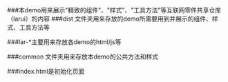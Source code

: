 ###本demo用来展示"精致的组件"、"样式"、"工具方法"等互联网零件共享仓库（larui）的内容
###dist 文件夹用来存放的demo所需要用到并展示的组件、样式、工具方法等

###lar-*主要用来存放各demo的html/js等

###common 文件夹用来存放本demo的公共方法和样式

###index.html是初始化页面
